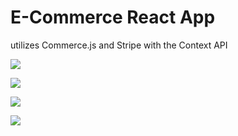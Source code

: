 # E-Commerce React App
utilizes Commerce.js and Stripe with the Context API

![](https://i.imgur.com/Brnx1K1.png)

![](https://i.imgur.com/KuV1gWJ.png)

![](https://i.imgur.com/eAHG85I.png)

![](https://i.imgur.com/PF3CUUW.png)
